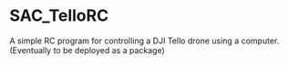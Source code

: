 # SAC_TelloRC
A simple RC program for controlling a DJI Tello drone using a computer. (Eventually to be deployed as a package)
